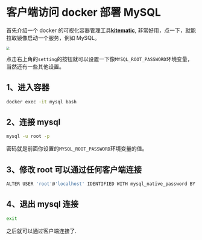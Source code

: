 # 客户端访问 docker 部署 MySQL

首先介绍一个 docker 的可视化容器管理工具[**kitematic**](https://github.com/docker/kitematic), 非常好用，点一下，就能拉取镜像启动一个服务，例如 MySQL。

<img src="https://cdn.jsdelivr.net/gh/CarberryChai/oss@master/image/JgGk0j-Uw8JSX.png" style="zoom:50%;" />

点击右上角的`setting`的按钮就可以设置一下像`MYSQL_ROOT_PASSWORD`环境变量，当然还有一些其他设置。

## 1、进入容器

```bash
docker exec -it mysql bash
```

## 2、连接 mysql

```bash
mysql -u root -p
```

密码就是前面你设置的`MYSQL_ROOT_PASSWORD`环境变量的值。

## 3、修改 root 可以通过任何客户端连接

```bash
ALTER USER 'root'@'localhost' IDENTIFIED WITH mysql_native_password BY '123456';
```

## 4、退出 mysql 连接

```bash
exit
```

之后就可以通过客户端连接了.
